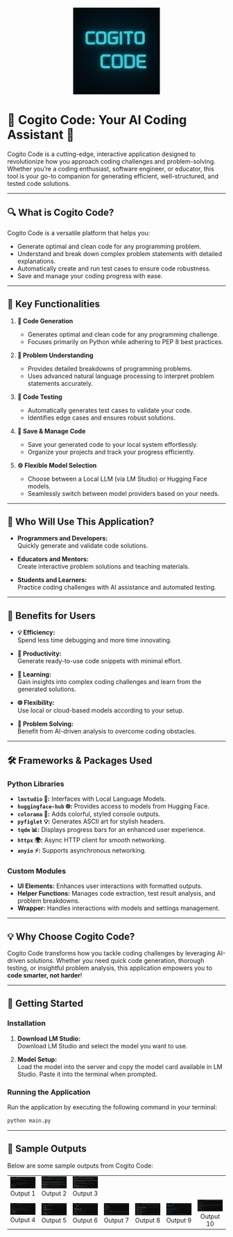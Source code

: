 <p align="center">
  <img src="app_icon.png" alt="App Icon" width="200"/>
</p>

# 🌟 Cogito Code: Your AI Coding Assistant 🌟

Cogito Code is a cutting-edge, interactive application designed to revolutionize how you approach coding challenges and problem-solving. Whether you’re a coding enthusiast, software engineer, or educator, this tool is your go-to companion for generating efficient, well-structured, and tested code solutions.

---

## 🔍 What is Cogito Code?

Cogito Code is a versatile platform that helps you:
- Generate optimal and clean code for any programming problem.
- Understand and break down complex problem statements with detailed explanations.
- Automatically create and run test cases to ensure code robustness.
- Save and manage your coding progress with ease.

---

## 🌟 Key Functionalities

1. **🧠 Code Generation**  
   - Generates optimal and clean code for any programming challenge.
   - Focuses primarily on Python while adhering to PEP 8 best practices.

2. **📝 Problem Understanding**  
   - Provides detailed breakdowns of programming problems.
   - Uses advanced natural language processing to interpret problem statements accurately.

3. **🧪 Code Testing**  
   - Automatically generates test cases to validate your code.
   - Identifies edge cases and ensures robust solutions.

4. **💾 Save & Manage Code**  
   - Save your generated code to your local system effortlessly.
   - Organize your projects and track your progress efficiently.

5. **⚙️ Flexible Model Selection**  
   - Choose between a Local LLM (via LM Studio) or Hugging Face models.
   - Seamlessly switch between model providers based on your needs.

---

## 👥 Who Will Use This Application?

- **Programmers and Developers:**  
  Quickly generate and validate code solutions.

- **Educators and Mentors:**  
  Create interactive problem solutions and teaching materials.

- **Students and Learners:**  
  Practice coding challenges with AI assistance and automated testing.

---

## 🌱 Benefits for Users

- **💡 Efficiency:**  
  Spend less time debugging and more time innovating.

- **🚀 Productivity:**  
  Generate ready-to-use code snippets with minimal effort.

- **🧩 Learning:**  
  Gain insights into complex coding challenges and learn from the generated solutions.

- **🌐 Flexibility:**  
  Use local or cloud-based models according to your setup.

- **🧠 Problem Solving:**  
  Benefit from AI-driven analysis to overcome coding obstacles.

---

## 🛠️ Frameworks & Packages Used

### Python Libraries
- **`lmstudio` 🧠:** Interfaces with Local Language Models.
- **`huggingface-hub` 🌐:** Provides access to models from Hugging Face.
- **`colorama` 🎨:** Adds colorful, styled console outputs.
- **`pyfiglet` 💡:** Generates ASCII art for stylish headers.
- **`tqdm` 📊:** Displays progress bars for an enhanced user experience.
- **`httpx` 🌍:** Async HTTP client for smooth networking.
- **`anyio` ⚡:** Supports asynchronous networking.

### Custom Modules
- **UI Elements:** Enhances user interactions with formatted outputs.
- **Helper Functions:** Manages code extraction, test result analysis, and problem breakdowns.
- **Wrapper:** Handles interactions with models and settings management.

---

## 💡 Why Choose Cogito Code?

Cogito Code transforms how you tackle coding challenges by leveraging AI-driven solutions. Whether you need quick code generation, thorough testing, or insightful problem analysis, this application empowers you to **code smarter, not harder**!

---

## 🚀 Getting Started

### Installation

1. **Download LM Studio:**  
   Download LM Studio and select the model you want to use.

2. **Model Setup:**  
   Load the model into the server and copy the model card available in LM Studio. Paste it into the terminal when prompted.

### Running the Application

Run the application by executing the following command in your terminal:

```bash
python main.py
```
---

## 🎨 Sample Outputs

Below are some sample outputs from Cogito Code:

<table align="center">
  <tr>
    <td align="center">
      <img src="output_image/img1.jpg" alt="Sample Output 1" width="250"/><br>
      Output 1
    </td>
    <td align="center">
      <img src="output_image/img2.jpg" alt="Sample Output 2" width="250"/><br>
      Output 2
    </td>
    <td align="center">
      <img src="output_image/img3.jpg" alt="Sample Output 3" width="250"/><br>
      Output 3
    </td>
  </tr>
  <tr>
    <td align="center">
      <img src="output_image/img4.jpg" alt="Sample Output 4" width="250"/><br>
      Output 4
    </td>
    <td align="center">
      <img src="output_image/img5.jpg" alt="Sample Output 5" width="250"/><br>
      Output 5
    </td>
    <td align="center">
      <img src="output_image/img6.jpg" alt="Sample Output 6" width="250"/><br>
      Output 6
    </td>
    <td align="center">
      <img src="output_image/img7.jpg" alt="Sample Output 7" width="250"/><br>
      Output 7
    </td>
    <td align="center">
      <img src="output_image/img8.jpg" alt="Sample Output 8" width="250"/><br>
      Output 8
    </td>
    <td align="center">
      <img src="output_image/img9.jpg" alt="Sample Output 9" width="250"/><br>
      Output 9
    </td>
    <td align="center">
      <img src="output_image/img10.jpg" alt="Sample Output 10" width="250"/><br>
      Output 10
    </td>
  </tr>

</table>
